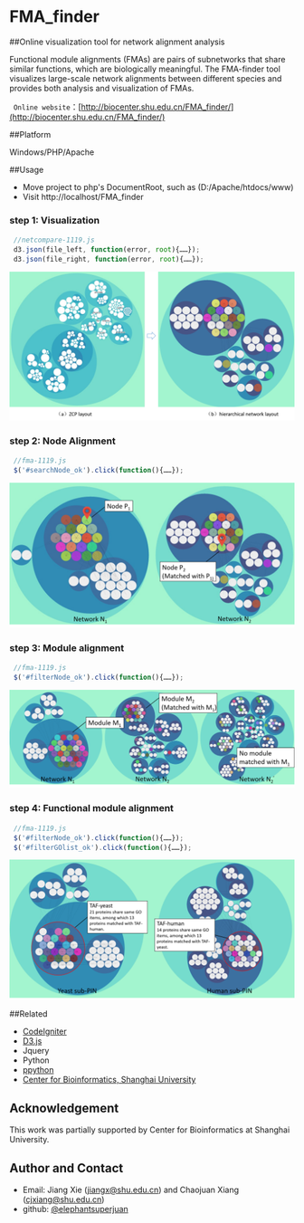 # FMA_finder
##Online visualization tool for  network alignment analysis

Functional module alignments (FMAs) are pairs of subnetworks that share similar functions, which are biologically meaningful.
The FMA-finder tool visualizes large-scale network alignments between different species and provides both analysis and visualization of FMAs.

` Online website`：[http://biocenter.shu.edu.cn/FMA_finder/](http://biocenter.shu.edu.cn/FMA_finder/)

##Platform

Windows/PHP/Apache

##Usage

* Move project to php's DocumentRoot, such as (D:/Apache/htdocs/www) 
* Visit http://localhost/FMA_finder

### step 1: Visualization
```javascript
 //netcompare-1119.js
 d3.json(file_left, function(error, root){……});
 d3.json(file_right, function(error, root){……});
```
![image](https://github.com/elephantsuperjuan/FMA_finder/blob/master/about/visualization.png)

### step 2: Node Alignment
```javascript
 //fma-1119.js
 $('#searchNode_ok').click(function(){……});
```
![image](https://github.com/elephantsuperjuan/FMA_finder/blob/master/about/node_alignment.png)

### step 3: Module alignment
```javascript
 //fma-1119.js
 $('#filterNode_ok').click(function(){……});
```
![image](https://github.com/elephantsuperjuan/FMA_finder/blob/master/about/module_alignment.png)

### step 4: Functional module alignment
```javascript
 //fma-1119.js
 $('#filterNode_ok').click(function(){……});
 $('#filterGOlist_ok').click(function(){……});
```
![image](https://github.com/elephantsuperjuan/FMA_finder/blob/master/about/fma.png)

##Related

* [CodeIgniter](https://github.com/bcit-ci/CodeIgniter)
* [D3.js](https://github.com/mbostock/d3)
* Jquery
* Python
* [ppython](https://github.com/elephantsuperjuan/ppython)
* [Center for Bioinformatics, Shanghai University](http://biocenter.shu.edu.cn/software/)

## Acknowledgement
This work was partially supported by Center for Bioinformatics at Shanghai University. 

## Author and Contact
* Email: Jiang Xie (jiangx@shu.edu.cn) and Chaojuan Xiang (cjxiang@shu.edu.cn)
* github: [@elephantsuperjuan](http://github.com/elephantsuperjuan)
